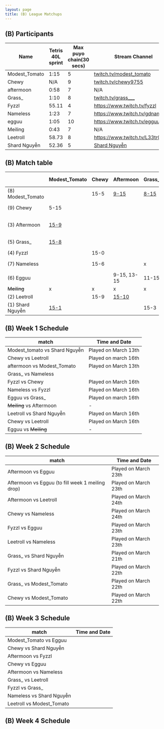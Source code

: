 ```yaml
---
layout: page
title: (B) League Matchups
---
```



## (B) Participants ##

<table>
  <thead>
    <tr>
      <th>Name</th>
	    <th>Tetris 40L sprint</th> 
	    <th>Max puyo chain(30 secs)</th>
	    <th>Stream Channel</th>
	    <th>Rating</th>
	    <th>score</th>
	</tr>
  </thead>	
<tbody>
    <tr>
      <td>Modest_Tomato</td>
      <td>1:15</td>
      <td>5</td>
       <td><a href="https://twitch.tv/modest_tomato">twitch.tv/modest_tomato</a></td>
      <td>9,100</td>
     <td>4-15</td>
    </tr>
       <tr>
      <td>Chewy</td>
      <td>N/A</td>
      <td>9</td>
      <td><a href="https://twitch.tv/chewy9755">twitch.tv/chewy9755</a></td>
      <td>5,000</td>
      <td>5-15</td>
    </tr>
	   <tr>
      <td>aftermoon</td>
      <td>0:58</td>		
      <td>7</td>
      <td>N/A</td>
      <td>16,000</td>
      <td>5-15</td>
    </tr>
  <tr>
      <td>Grass_</td>
      <td>1:10</td>
      <td>8</td>
		   <td><a href="https://www.twitch.tv/grass___">twitch.tv/grass___</a></td>
      <td>8,000</td>
      <td>6-15</td>
    </tr>
	<tr>
      <td>Fyzzl</td>
      <td>55.11</td>
      <td>4</td>
      <td><a href="https://www.twitch.tv/fyzzl">https://www.twitch.tv/fyzzl</a></td>
		   <td>15,653</td>
      <td>7-15</td>
    </tr>
	 <tr>
      <td>Nameless</td>
      <td>1:23</td>
      <td>7</td>
      <td><a href="https://www.twitch.tv/gdnameless">https://www.twitch.tv/gdnameless</a></td>
		   <td>14,924</td>
      <td>4-15</td>
    </tr>
	   <tr>
      <td>egguu</td>
      <td>1:05</td>
      <td>10</td>
      <td><a href="https://www.twitch.tv/egguu">https://www.twitch.tv/egguu</a></td>
      <td>2,000</td>
      <td> - </td>
    </tr>
	   <tr>
      <td>Meiling</td>
      <td>0:43</td>
      <td>7</td>
      <td>N/A</td>
      <td>17,000</td>
      <td> - </td>
    </tr>
	   <tr>
      <td>Leetroll</td>
      <td>58.73</td>
      <td> 8 </td>
      <td><a href="https://www.twitch.tv/L33tr0ll">https://www.twitch.tv/L33tr0ll</a></td>
      <td>10,500</td>
      <td> - </td>
    </tr>
	   <tr>
      <td>Shard Nguyễn</td>
      <td>52.36</td>
      <td>5</td>
      <td><a href="https://www.youtube.com/channel/UComPnvhf92TKdIdWAsPUD9Q?view_as=subscriber">Shard Nguyễn</a></td>
      <td>20,278</td>
      <td> - </td>
    </tr>
  </tbody>
</table>

## (B) Match table

<table>
  <thead>
    <tr>
      <th></th>
      <th>Modest_Tomato</th>
      <th>Chewy</th>
      <th>Aftermoon</th>
      <th>Grass_</th>
      <th>Fyzzl</th>
      <th>Nameless</th>
      <th>Egguu</th>
      <th><del>Meiling</del></th>
      <th>Leetroll</th>
      <th>Shard Nguyễn</th>
      <th>W/L</th>
      <th>Scores</th>
    </tr>
  </thead>
  <tbody>
    <tr>
      <td>(8) Modest_Tomato</td>
      <td></td> <!---->
      <td>15-5</td> <!---->
      <td><a href="https://www.twitch.tv/videos/394107792?t=02h34m49s">9-15</a></td> <!---->
      <td><a href="https://www.twitch.tv/videos/399543346?t=03h18m38s">8-15</a></td> <!---->
      <td></td> <!---->
      <td></td> <!---->
      <td></td> <!---->
      <td>x</td> <!---->
      <td></td> <!---->
      <td><a href="https://www.twitch.tv/videos/394107792?t=02h03m23s">1-15</a></td> <!---->
      <td>1-3</td> <!---->
      <td>-17</td> <!---->
    </tr>
	  <tr>
      <td>(9) Chewy</td>
      <td>5-15</td> <!---->
      <td></td> <!---->
      <td> </td> <!---->
      <td></td> <!---->
      <td>0-15</td> <!---->
      <td>6-15</td> <!---->
      <td></td> <!---->
      <td>x</td> <!---->
      <td>9-15</td> <!---->
      <td></td> <!---->
     <td>0-4</td> <!---->
      <td>-40</td> <!---->
    </tr>
	  <tr>
      <td>(3) Aftermoon</td>
      <td><a href="https://www.twitch.tv/videos/394107792?t=02h34m49s">15-9</a></td> <!---->
      <td></td> <!---->
      <td> </td> <!---->
      <td></td> <!---->
      <td></td> <!---->
      <td></td> <!---->
      <td>15,9 15-13</td> <!---->
      <td>x</td> <!---->
		  <td><a href="https://www.youtube.com/watch?v=401gJsKM5i8&feature=youtu.be">10-15</a></td> <!---->
      <td></td> <!---->
      <td>3-1</td> <!---->
      <td>+9</td> <!---->
    </tr>
	  	  <tr>
      <td>(5) Grass_</td>
      <td><a href="https://www.twitch.tv/videos/399543346?t=03h18m38s">15-8</a></td> <!---->
      <td></td> <!---->
      <td></td> <!---->
      <td></td> <!---->
      <td></td> <!---->
      <td>x</td> <!---->
      <td>15-11</td> <!---->
      <td>x</td> <!---->
      <td></td> <!---->
      <td>3-15</td> <!---->
      <td>2-1</td> <!---->
      <td>-1</td> <!---->
    </tr>
	   <tr>
	  <td>(4) Fyzzl</td>
      <td></td> <!---->
      <td>15-0</td> <!---->
      <td> </td> <!---->
      <td></td> <!---->
      <td></td> <!---->
      <td>15-5</td> <!---->
      <td>7-15</td> <!---->
      <td>x</td> <!---->
      <td></td> <!---->
      <td>3-15</td> <!---->
      <td>2-2</td> <!---->
      <td>+6</td> <!---->
    </tr>
	   <tr>
    <td>(7) Nameless</td>
      <td></td> <!---->
      <td>15-6</td> <!---->
      <td> </td> <!---->
      <td>x</td> <!---->
      <td>5-15</td> <!---->
      <td></td> <!---->
      <td></td> <!---->
      <td>x</td> <!---->
      <td>3-15</td> <!---->
      <td></td> <!---->
      <td>1-2</td> <!---->
      <td>-16</td> <!---->
    </tr>
	   <tr>
    <td>(6) Egguu</td>
      <td></td> <!---->
      <td></td> <!---->
      <td>9-15, 13-15</td> <!---->
      <td>11-15</td> <!---->
      <td>15-7</td> <!---->
      <td></td> <!---->
      <td></td> <!---->
      <td>x</td> <!---->
      <td></td> <!---->
      <td></td> <!---->
      <td>1-3</td> <!---->
      <td>-4</td> <!---->
    </tr>
	   <tr>
		   <td><del>Meiling</del></td>
      <td>x</td> <!---->
      <td>x</td> <!---->
      <td>x</td> <!---->
      <td>x</td> <!---->
      <td>x</td> <!---->
      <td>x</td> <!---->
      <td>x</td> <!---->
      <td>x</td> <!---->
      <td>x</td> <!---->
      <td>x</td> <!---->
      <td>x</td> <!---->
      <td>x</td> <!---->
    </tr>
	   <tr>
    <td>(2) Leetroll</td>
      <td></td> <!---->
      <td>15-9</td> <!---->
      <td><a href="https://www.youtube.com/watch?v=401gJsKM5i8&feature=youtu.be">15-10</a></td> <!---->
      <td></td> <!---->
      <td></td> <!---->
      <td>15-3</td> <!---->
      <td></td> <!---->
      <td>x</td> <!---->
      <td></td> <!---->
      <td>15-14</td> <!---->
      <td>4-0</td> <!---->
      <td>+24</td> <!---->
    </tr>
	   <tr>
    <td>(1) Shard Nguyễn</td>
      <td><a href="https://www.twitch.tv/videos/394107792?t=02h03m23s">15-1</a></td> <!---->
      <td></td> <!---->
      <td></td> <!---->
      <td>15-3</td> <!---->
      <td>15-3</td> <!---->
      <td></td> <!---->
      <td></td> <!---->
      <td>x</td> <!---->
      <td>14-15</td> <!---->
      <td></td> <!---->
      <td>3-1</td> <!---->
      <td>+37</td> <!---->
    </tr>
	</tbody>
</table>
	
	
## (B) Week 1 Schedule ##
<table>
  <thead>
    <tr>
      <th>match</th>
	    <th>Time and Date</th> 
	</tr>
  </thead>
<tbody>
    <tr>
      <td>Modest_tomato	vs Shard Nguyễn</td>
      <td>Played on March 13th</td>
    </tr>
       <tr>
      <td>Chewy vs Leetroll</td>
      <td>Played on march 16th</td>
    </tr>
	 <tr>
      <td>aftermoon vs Modest_Tomato</td>
      <td>Played on March 13th</td>
    </tr>
	 <tr>
      <td>Grass_ vs Nameless</td>
      <td></td>
    </tr>
	 <tr>
      <td>Fyzzl vs Chewy</td>
      <td>Played on March 16th</td>
    </tr>
	 <tr>
      <td>Nameless vs Fyzzl</td>
      <td>Played on March 16th</td>
    </tr>
	 <tr>
      <td>Egguu vs Grass_</td>
      <td>Played on march 16th</td>
    </tr>
		 <tr>
      <td><del>Meiling</del> vs Aftermoon</td>
      <td>-</td>
    </tr>
			 <tr>
      <td>Leetroll vs Shard Nguyễn</td>
      <td>Played on March 16th</td>
    </tr>
			 <tr>
      <td>Chewy vs Leetroll</td>
      <td>Played on March 16th</td>
    </tr>
			 <tr>
<td>Egguu vs <del>Meiling</del></td>
      <td>-</td>
    </tr>
  </tbody>
</table>

## (B) Week 2 Schedule ##

<table>
  <thead>
    <tr>
      <th>match</th>
	    <th>Time and Date</th> 
	</tr>
  </thead>
<tbody>
    <tr>
      <td>Aftermoon vs Egguu</td>
      <td>Played on March 23th</td>
    </tr>
	<tr>
      <td>Aftermoon vs Egguu (to fill week 1 meiling drop) </td>
      <td>Played on March 23th</td>
    </tr>
	<tr>
      <td>Aftermoon vs Leetroll</td>
      <td>Played on March 24th</td>
    </tr>
	<tr>
      <td>Chewy vs Nameless</td>
      <td>Played on March 24th</td>
    </tr>
	<tr>
      <td>Fyzzl vs Egguu</td>
      <td>Played on March 23th</td>
    </tr>
	<tr>
      <td>Leetroll vs Nameless</td>
      <td>Played on March 23th</td>
    </tr>
	<tr>
      <td>Grass_ vs Shard Nguyễn</td>
      <td>Played on March 21th</td>
    </tr>
	<tr>
      <td>Fyzzl vs Shard Nguyễn</td>
      <td>Played on March 22th</td>
    </tr>
	<tr>
      <td>Grass_ vs Modest_Tomato</td>
      <td>Played on March 22th</td>
	</tr>
	<tr>
      <td>Chewy vs Modest_Tomato</td>
      <td>Played on March 22th</td>
    </tr>
  </tbody>
</table>

## (B) Week 3 Schedule ##

<table>
  <thead>
    <tr>
      <th>match</th>
	    <th>Time and Date</th> 
	</tr>
  </thead>
<tbody>
    <tr>
      <td>Modest_Tomato vs Egguu</td>
      <td></td>
    </tr>
    <tr>
      <td>Chewy vs Shard Nguyễn</td>
      <td></td>
    </tr>
    <tr>
      <td>Aftermoon vs Fyzzl</td>
      <td></td>
    </tr>
    <tr>
      <td>Chewy vs Egguu</td>
      <td></td>
    </tr>
    <tr>
      <td>Aftermoon vs Nameless</td>
      <td></td>
    </tr>
    <tr>
      <td>Grass_ vs Leetroll</td>
      <td></td>
    </tr>
    <tr>
      <td>Fyzzl vs Grass_</td>
      <td></td>
    </tr>
    <tr>
      <td>Nameless vs Shard Nguyễn</td>
      <td></td>
    </tr>
    <tr>
      <td>Leetroll vs Modest_Tomato</td>
      <td></td>
    </tr>
  </tbody>
</table>

## (B) Week 4 Schedule ##
